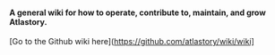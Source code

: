 #### A general wiki for how to operate, contribute to, maintain, and grow Atlastory.

[Go to the Github wiki here](https://github.com/atlastory/wiki/wiki]
